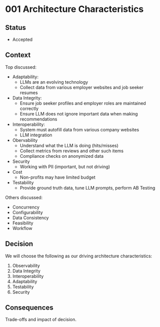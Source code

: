# 001 Architecture Characteristics

## Status

- Accepted

## Context

Top discussed:

- Adaptability:
  - LLMs are an evolving technology
  - Collect data from various employer websites and job seeker resumes
- Data Integrity:
  - Ensure job seeker profiles and employer roles are maintained correctly
  - Ensure LLM does not ignore important data when making recommendations
- Interoperability:
  - System must autofill data from various company websites
  - LLM integration
- Obervability
  - Understand what the LLM is doing (hits/misses)
  - Collect metrics from reviews and other such items
  - Compliance checks on anonymized data
- Security
  - Working with PII (important, but not driving)
- Cost
  - Non-profits may have limited budget
- Testability
  - Provide ground truth data, tune LLM prompts, perform AB Testing

Others discussed:

- Concurrency
- Configurability
- Data Consistency
- Feasibility
- Workflow

## Decision

We will choose the following as our driving architecture characteristics:

1. Observability
2. Data Integrity
3. Interoperability
4. Adaptability
5. Testability
6. Security

## Consequences

Trade-offs and impact of decision.
